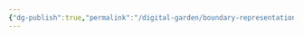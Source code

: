 ```yaml
---
{"dg-publish":true,"permalink":"/digital-garden/boundary-representation/","noteIcon":"1","created":"2025-04-13T17:03:49.918-04:00","updated":"2025-04-13T23:20:37.313-04:00"}
---
```


